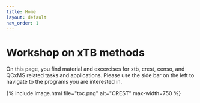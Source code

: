 ```yaml
---
title: Home
layout: default
nav_order: 1
---
```


# Workshop on xTB methods

On this page, you find material and excercises for xtb, crest, censo, and QCxMS related tasks and applications.
Please use the side bar on the left to navigate to the programs you are interested in.


{% include image.html file="toc.png" alt="CREST" max-width=750 %}
